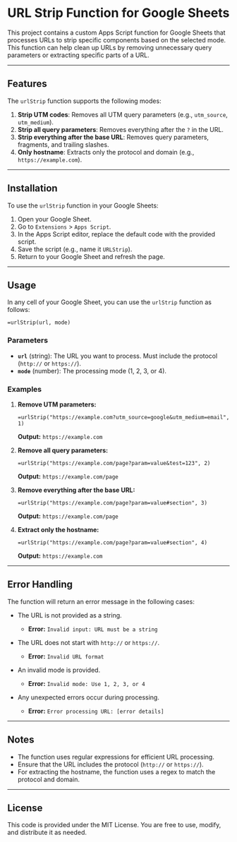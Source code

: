 # URL Strip Function for Google Sheets

This project contains a custom Apps Script function for Google Sheets that processes URLs to strip specific components based on the selected mode. This function can help clean up URLs by removing unnecessary query parameters or extracting specific parts of a URL.

---

## Features

The `urlStrip` function supports the following modes:

1. **Strip UTM codes**: Removes all UTM query parameters (e.g., `utm_source`, `utm_medium`).
2. **Strip all query parameters**: Removes everything after the `?` in the URL.
3. **Strip everything after the base URL**: Removes query parameters, fragments, and trailing slashes.
4. **Only hostname**: Extracts only the protocol and domain (e.g., `https://example.com`).

---

## Installation

To use the `urlStrip` function in your Google Sheets:

1. Open your Google Sheet.
2. Go to `Extensions` > `Apps Script`.
3. In the Apps Script editor, replace the default code with the provided script.
4. Save the script (e.g., name it `URLStrip`).
5. Return to your Google Sheet and refresh the page.

---

## Usage

In any cell of your Google Sheet, you can use the `urlStrip` function as follows:

```plaintext
=urlStrip(url, mode)
```

### Parameters

- **`url`** (string): The URL you want to process. Must include the protocol (`http://` or `https://`).
- **`mode`** (number): The processing mode (1, 2, 3, or 4).

### Examples

1. **Remove UTM parameters:**
   ```plaintext
   =urlStrip("https://example.com?utm_source=google&utm_medium=email", 1)
   ```
   **Output:** `https://example.com`

2. **Remove all query parameters:**
   ```plaintext
   =urlStrip("https://example.com/page?param=value&test=123", 2)
   ```
   **Output:** `https://example.com/page`

3. **Remove everything after the base URL:**
   ```plaintext
   =urlStrip("https://example.com/page?param=value#section", 3)
   ```
   **Output:** `https://example.com/page`

4. **Extract only the hostname:**
   ```plaintext
   =urlStrip("https://example.com/page?param=value#section", 4)
   ```
   **Output:** `https://example.com`

---

## Error Handling

The function will return an error message in the following cases:

- The URL is not provided as a string.
  - **Error:** `Invalid input: URL must be a string`

- The URL does not start with `http://` or `https://`.
  - **Error:** `Invalid URL format`

- An invalid mode is provided.
  - **Error:** `Invalid mode: Use 1, 2, 3, or 4`

- Any unexpected errors occur during processing.
  - **Error:** `Error processing URL: [error details]`

---

## Notes

- The function uses regular expressions for efficient URL processing.
- Ensure that the URL includes the protocol (`http://` or `https://`).
- For extracting the hostname, the function uses a regex to match the protocol and domain.

---

## License

This code is provided under the MIT License. You are free to use, modify, and distribute it as needed.

